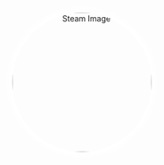 <p align="center">
  <img src="https://images.steamusercontent.com/ugc/934927864602879061/21F7BCDE40A43F4595C08CCD544BD7249E661395/?imw=5000&imh=5000&ima=fit&impolicy=Letterbox&imcolor=%23000000&letterbox=false" 
       alt="Steam Image" width="250" height="250" style="border-radius: 50%; border: 5px solid white; box-shadow: 0 0 15px 5px rgba(255,255,255,0.7);" />
</p>

